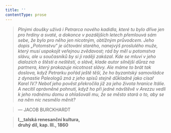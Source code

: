 ```yaml
---
title: ''
contentType: prose
---
```


> 

> 

> 

> _Plnými doušky užívá i Petrarca nového kadidla, které tu bylo dříve jen pro hrdiny a svaté, a dokonce v pozdějších letech přemlouvá sám sebe, že bylo pro něho jen nicotným, obtížným průvodcem. Jeho dopis „Potomstvu“ je účtování starého, nanejvýš proslulého muže, který musí uspokojit veřejnou zvědavost; rád by měl u potomstva slávu, ale u současníků by si ji raději zakázal. Kde se mluví v jeho dialozích o štěstí a neštěstí, o slávě, klade autor silnější důraz na partnera, který prokazuje nicotnost slávy. Ale máme to brát tak doslova, když Petrarku pořád ještě těší, že ho byzantský samovládce z dynastie Paleologů zná z jeho spisů stejně důkladně jako císař Karel IV.? Neboť jeho pověst překročila již za jeho života hranice Itálie. A necítil oprávněné pohnutí, když ho při jedné návštěvě v Arezzu vedli k jeho rodnému domu a ohlašovali mu, že se město stará o to, aby se na něm nic nesmělo měnit?_

> — JACOB BURCKHARDT

> __I__talská renesanční kultura,  
> druhý díl, kap. III., 1860__
